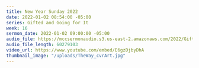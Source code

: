 ```yaml
---
title: New Year Sunday 2022
date: 2022-01-02 08:54:00 -05:00
series: Gifted and Going for It
week: 16
sermon_date: 2022-01-02 09:00:00 -05:00
audio_file: https://mccsermonaudio.s3.us-east-2.amazonaws.com/2022/Gift+2/+Gifted+Week+16.mp3
audio_file_length: 60279103
video_url: https://www.youtube.com/embed/E6gzDjbyDhA
thumbnail_image: "/uploads/TheWay_cvrArt.jpg"
---
```


